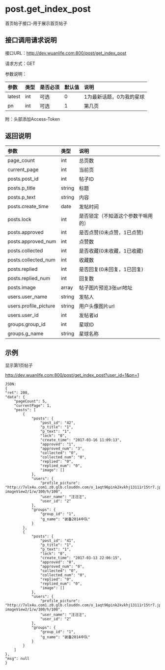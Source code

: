 # post.get_index_post

首页帖子接口-用于展示首页帖子

## 接口调用请求说明

接口URL：http://dev.wuanlife.com:800/post/get_index_post

请求方式：GET

参数说明：

|参数|类型|是否必须|默认值|说明|
|:--|:--|:--|:--|:--|
|latest|int| 可选 |0 | 1为最新话题，0为我的星球|
|pn	|int|可选|	1	|第几页|

附：头部添加Access-Token
## 返回说明

|参数|类型|说明|
|:--|:--|:--|
|page_count	|int|	总页数|
|current_page|	int	|当前页|
|posts.post_id	|	int|	帖子ID|
|posts.p_title|	string|	标题|
|posts.p_text	|string	|内容|
|posts.create_time|	date|	发帖时间|
|posts.lock|	int	|是否锁定（不知道这个参数干嘛用的）|
|posts.approved|	int	|是否点赞(0未点赞，1已点赞)|
|posts.approved_num|	int	|点赞数|
|posts.collected|	int	|是否收藏(0未收藏，1已收藏)|
|posts.collected_num|	int	|收藏数|
|posts.replied|	int	|是否回复(0未回复，1已回复)|
|posts.replied_num|	int	|回复数|
|posts.image|array|帖子图片预览3张url地址|
|users.user_name|	string	|发帖人|
|users.profile_picture|string|用户头像图片url|
|users.user_id|int|发帖者id|
|groups.group_id|	int	|星球ID|
|groups.g_name|	string|	星球名称|


## 示例

显示第1页帖子

http://dev.wuanlife.com:800/post/get_index_post?user_id=1&pn=1

    JSON:
    {
    "ret": 200,
    "data": {
        "pageCount": 5,
        "currentPage": 1,
        "posts": [
            {
                "posts": {
                    "post_id": "42",
                    "p_title": "1",
                    "p_text": "1",
                    "lock": "0",
                    "create_time": "2017-03-16 11:09:13",
                    "approved": "1",
                    "approved_num": "3",
                    "collected": "0",
                    "collected_num": "0",
                    "replied": "0",
                    "replied_num": "0",
                    "image": []
                },
                "users": {
                    "profile_picture": "http://7xlx4u.com1.z0.glb.clouddn.com/o_1aqt96pink2kvkhj13111r15tr7.jpg?imageView2/1/w/100/h/100",
                    "user_name": "汪汪汪",
                    "user_id": "2"
                },
                "groups": {
                    "group_id": "1",
                    "g_name": "装备2014中队"
                }
            },
            {
                "posts": {
                    "post_id": "41",
                    "p_title": "1",
                    "p_text": "1",
                    "lock": "0",
                    "create_time": "2017-03-13 22:06:15",
                    "approved": "0",
                    "approved_num": "0",
                    "collected": "0",
                    "collected_num": "0",
                    "replied": "0",
                    "replied_num": "0",
                    "image": []
                },
                "users": {
                    "profile_picture": "http://7xlx4u.com1.z0.glb.clouddn.com/o_1aqt96pink2kvkhj13111r15tr7.jpg?imageView2/1/w/100/h/100",
                    "user_name": "汪汪汪",
                    "user_id": "2"
                },
                "groups": {
                    "group_id": "1",
                    "g_name": "装备2014中队"
                }
            }
        ]
    },
    "msg": null
    }
